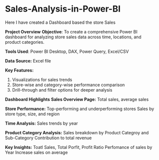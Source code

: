 # Sales-Analysis-in-Power-BI
Here I have created a Dashboard based the store Sales

**Project Overview**
**Objective**: To create a comprehensive Power BI dashboard for analyzing store sales data across time, locations, and product categories.

**Tools Used**: Power BI Desktop, DAX, Power Query, Excel/CSV

**Data Source:** Excel file

**Key Features:**
  1.  Visualizations for sales trends
  2.  Store-wise and category-wise performance comparison
  3.  Drill-through and filter options for deeper analysis

**Dashboard Highlights**
**Sales Overview Page:**
  Total sales, average sales

**Store Performance:**
  Top-performing and underperforming stores
  Sales by store type, size, and region

**Time Analysis:** 
  Sales trends by year
  
**Product Category Analysis:**
  Sales breakdown by Product Categroy and Sub-Category
  Contribution to total revenue

**Key Insights:**
  Toatl Sales, Total Porfit, Profit Ratio
  Perfomance of sales by Year
  Increase sales on average
